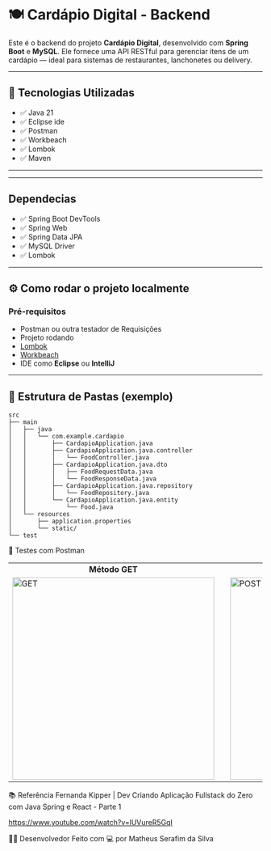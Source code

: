 # 🍽️ Cardápio Digital - Backend

Este é o backend do projeto **Cardápio Digital**, desenvolvido com **Spring Boot** e **MySQL**. Ele fornece uma API RESTful para gerenciar itens de um cardápio — ideal para sistemas de restaurantes, lanchonetes ou delivery.

---

## 🚀 Tecnologias Utilizadas

- ✅ Java 21
- ✅ Eclipse ide
- ✅ Postman
- ✅ Workbeach
- ✅ Lombok  
- ✅ Maven  

---

---

##  Dependecias

- ✅ Spring Boot DevTools
- ✅ Spring Web  
- ✅ Spring Data JPA  
- ✅ MySQL Driver  
- ✅ Lombok  

---

## ⚙️ Como rodar o projeto localmente
### Pré-requisitos

- Postman ou outra testador de Requisições
- Projeto rodando
- [Lombok](https://projectlombok.org/download)
- [Workbeach](https://dev.mysql.com/downloads/workbench/)
- IDE como **Eclipse** ou **IntelliJ**

---

## 📁 Estrutura de Pastas (exemplo)

```plaintext
src
├── main
│   ├── java
│   │   └── com.example.cardapio
│   │       ├── CardapioApplication.java
│   │       ├── CardapioApplication.java.controller
│   │       │   └── FoodController.java
│   │       ├── CardapioApplication.java.dto
│   │       │   ├── FoodRequestData.java
│   │       │   └── FoodResponseData.java
│   │       ├── CardapioApplication.java.repository
│   │       │   └── FoodRepository.java
│   │       └── CardapioApplication.java.entity
│   │           └── Food.java
│   └── resources
│       ├── application.properties
│       └── static/
└── test

```
🧪 Testes com Postman
<div align="center"> <table> <tr> <td align="center"><strong>Método GET</strong></td> <td style="width: 20px;"></td> <!-- Espaço entre as colunas --> <td align="center"><strong>Método POST</strong></td> </tr> <tr> <td><img src="https://github.com/user-attachments/assets/249cc95c-8302-471f-b5b2-3ee4bdd0fcb5" alt="GET" width="400"/></td> <td></td> <td><img src="https://github.com/user-attachments/assets/316d3c3c-065c-4be4-849c-076b8fb7a1e7" alt="POST" width="400"/></td> </tr> </table> </div>


📚 Referência
Fernanda Kipper | Dev
Criando Aplicação Fullstack do Zero com Java Spring e React - Parte 1

https://www.youtube.com/watch?v=lUVureR5GqI

👨‍💻 Desenvolvedor
Feito com 💻 por Matheus Serafim da Silva
 
